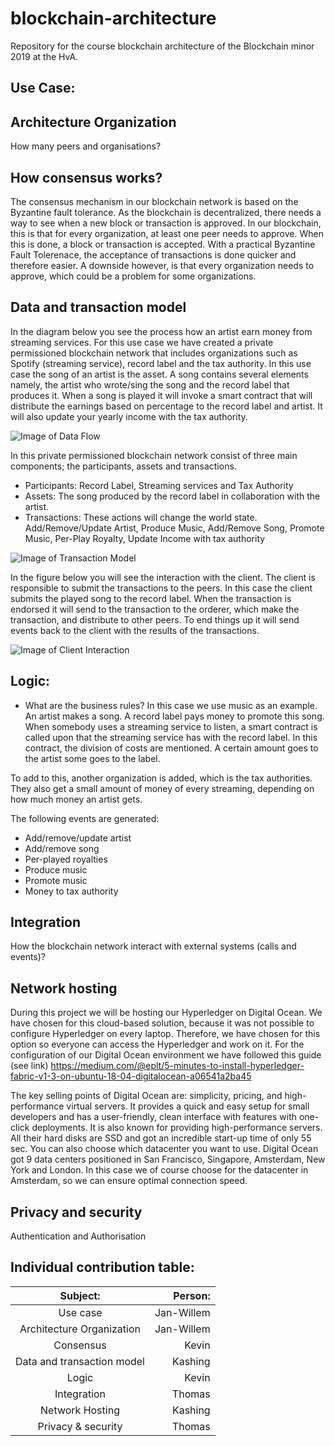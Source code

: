 # blockchain-architecture
Repository for the course blockchain architecture of the Blockchain minor 2019 at the HvA.

## Use Case:


## Architecture Organization
How many peers and organisations?




## How consensus works?
The consensus mechanism in our blockchain network is based on the Byzantine fault tolerance. As the blockchain is decentralized, there needs a way to see when a new block or transaction is approved.
In our blockchain, this is that for every organization, at least one peer needs to approve. When this is done, a block or transaction is accepted. 
With a practical Byzantine Fault Tolerenace, the acceptance of transactions is done quicker and therefore easier. A downside however, is that every organization needs to approve, which could be a problem for some organizations. 


## Data and transaction model
In the diagram below you see the process how an artist earn money from streaming services. For this use case we have created a private permissioned blockchain network that includes organizations such as Spotify (streaming service), record label and the tax authority. In this use case the song of an artist is the asset. A song contains several elements namely, the artist who wrote/sing the song and the record label that produces it. When a song is played it will invoke a smart contract that will distribute the earnings based on percentage to the record label and artist. It will also update your yearly income with the tax authority.  

![Image of Data Flow](https://user-images.githubusercontent.com/26054730/73069116-318fe680-3ead-11ea-9087-7f8caf6631e1.png)

In this private permissioned blockchain network consist of three main components; the participants, assets and transactions. 
* Participants: Record Label, Streaming services and Tax Authority
* Assets: The song produced by the record label in collaboration with the artist. 
* Transactions: These actions will change the world state. Add/Remove/Update Artist, Produce Music, Add/Remove Song, Promote Music, Per-Play Royalty, Update Income with tax authority

![Image of Transaction Model](https://user-images.githubusercontent.com/26054730/73071971-5b98d700-3eb4-11ea-8a4a-67ea8059ac82.png)

In the figure below you will see the interaction with the client. The client is responsible to submit the transactions to the peers. In this case the client submits the played song to the record label. When the transaction is endorsed it will send to the transaction to the orderer, which make the transaction, and distribute to other peers. To end things up it will send events back to the client with the results of the transactions. 

![Image of Client Interaction](https://user-images.githubusercontent.com/26054730/73063934-49ad3900-3ea0-11ea-81ab-6587c67c5c63.png)


## Logic:
- What are the business rules?
In this case we use music as an example. An artist makes a song. A record label pays money to promote this song. When somebody uses a streaming service to listen, a smart contract is called upon that the streaming service has with the record label. In this contract, the division of costs are mentioned. A certain amount goes to the artist some goes to the label.

To add to this, another organization is added, which is the tax authorities. They also get a small amount of money of every streaming, depending on how much money an artist gets.

The following events are generated:
* Add/remove/update artist
* Add/remove song
* Per-played royalties
* Produce music
* Promote music
* Money to tax authority


## Integration
How the blockchain network interact with external systems (calls and events)?


## Network hosting
During this project we will be hosting our Hyperledger on Digital Ocean. We have chosen for this cloud-based solution, because it was not possible to configure Hyperledger on every laptop. Therefore, we have chosen for this option so everyone can access the Hyperledger and work on it. For the configuration of our Digital Ocean environment we have followed this guide (see link) 
<https://medium.com/@eplt/5-minutes-to-install-hyperledger-fabric-v1-3-on-ubuntu-18-04-digitalocean-a06541a2ba45>

The key selling points of Digital Ocean are: simplicity, pricing, and high-performance virtual servers. It provides a quick and easy setup for small developers and has a user-friendly, clean interface with features with one-click deployments. It is also known for providing high-performance servers. All their hard disks are SSD and got an incredible start-up time of only 55 sec. You can also choose which datacenter you want to use. Digital Ocean got 9 data centers positioned in San Francisco, Singapore, Amsterdam, New York and London. In this case we of course choose for the datacenter in Amsterdam, so we can ensure optimal connection speed.  


## Privacy and security
Authentication and Authorisation


## Individual contribution table:
| Subject:	                          | Person:    |
| :---------------------------------: | ----------:|
| Use case	                          | Jan-Willem |
| Architecture Organization 	        | Jan-Willem |
| Consensus	                          | Kevin      |
| Data and transaction model	        | Kashing    |
| Logic     	                        | Kevin      |
| Integration	                        | Thomas     |
| Network Hosting	                    | Kashing    |
| Privacy & security	                | Thomas     |
